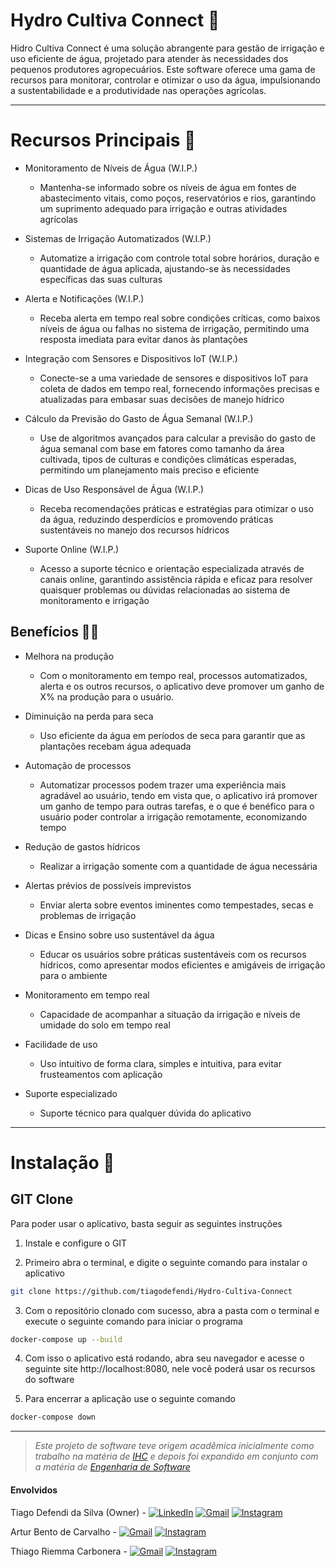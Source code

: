 # Hydro Cultiva Connect 🌱

Hidro Cultiva Connect é uma solução abrangente para gestão de irrigação e uso eficiente de água, projetado para atender às necessidades dos pequenos produtores agropecuários. Este software oferece uma gama de recursos para monitorar, controlar e otimizar o uso da água, impulsionando a sustentabilidade e a produtividade nas operações agrícolas.

---

# Recursos Principais 🚜

- Monitoramento de Níveis de Água (W.I.P.)

    - Mantenha-se informado sobre os níveis de água em fontes de abastecimento vitais, como poços, reservatórios e rios, garantindo um suprimento adequado para irrigação e outras atividades agrícolas

- Sistemas de Irrigação Automatizados (W.I.P.)

    - Automatize a irrigação com controle total sobre horários, duração e quantidade de água aplicada, ajustando-se às necessidades específicas das suas culturas

- Alerta e Notificações (W.I.P.)

    - Receba alerta em tempo real sobre condições críticas, como baixos níveis de água ou falhas no sistema de irrigação, permitindo uma resposta imediata para evitar danos às plantações

- Integração com Sensores e Dispositivos IoT (W.I.P.)

    - Conecte-se a uma variedade de sensores e dispositivos IoT para coleta de dados em tempo real, fornecendo informações precisas e atualizadas para embasar suas decisões de manejo hídrico

- Cálculo da Previsão do Gasto de Água Semanal (W.I.P.)

    - Use de algoritmos avançados para calcular a previsão do gasto de água semanal com base em fatores como tamanho da área cultivada, tipos de culturas e condições climáticas esperadas, permitindo um planejamento mais preciso e eficiente

- Dicas de Uso Responsável de Água (W.I.P.)

    - Receba recomendações práticas e estratégias para otimizar o uso da água, reduzindo desperdícios e promovendo práticas sustentáveis no manejo dos recursos hídricos

- Suporte Online (W.I.P.)

    - Acesso a suporte técnico e orientação especializada através de canais online, garantindo assistência rápida e eficaz para resolver quaisquer problemas ou dúvidas relacionadas ao sistema de monitoramento e irrigação

## Benefícios 👨‍🌾

- Melhora na produção

    - Com o monitoramento em tempo real, processos automatizados, alerta e os outros recursos, o aplicativo deve promover um ganho de X% na produção para o usuário.

- Diminuição na perda para seca

    - Uso eficiente da água em períodos de seca para garantir que as plantações recebam água adequada

- Automação de processos

    - Automatizar processos podem trazer uma experiência mais agradável ao usuário, tendo em vista que, o aplicativo irá promover um ganho de tempo para outras tarefas, e o que é benéfico para o usuário poder controlar a irrigação remotamente, economizando tempo

- Redução de gastos hídricos

    - Realizar a irrigação somente com a quantidade de água necessária

- Alertas prévios de possíveis imprevistos

    - Enviar alerta sobre eventos iminentes como tempestades, secas e problemas de irrigação 

- Dicas e Ensino sobre uso sustentável da água

    - Educar os usuários sobre práticas sustentáveis com os recursos hídricos, como apresentar modos eficientes e amigáveis de irrigação para o ambiente

- Monitoramento em tempo real 

    - Capacidade de acompanhar a situação da irrigação e níveis de umidade do solo em tempo real

- Facilidade de uso

    - Uso intuitivo de forma clara, simples e intuitiva, para evitar frusteamentos com aplicação

- Suporte especializado

    - Suporte técnico para qualquer dúvida do aplicativo

---

# Instalação 🔨

## GIT Clone

Para poder usar o aplicativo, basta seguir as seguintes instruções

1. Instale e configure o GIT

2. Primeiro abra o terminal, e digite o seguinte comando para instalar o aplicativo

```bash
git clone https://github.com/tiagodefendi/Hydro-Cultiva-Connect
```

3. Com o repositório clonado com sucesso, abra a pasta com o terminal e execute o seguinte comando para iniciar o programa

```bash
docker-compose up --build
```

4. Com isso o aplicativo está rodando, abra seu navegador e acesse o seguinte site http://localhost:8080, nele você poderá usar os recursos do software

5. Para encerrar a aplicação use o seguinte comando

```bash
docker-compose down
```

---

> *Este projeto de software teve origem acadêmica inicialmente como trabalho na matéria de [IHC](github.com/tiagodefendi/Interacao_Humano-Computador) e depois foi expandido em conjunto com a matéria de [Engenharia de Software](github.com/tiagodefendi/Engenharia_De_Software)*

#### Envolvidos

Tiago Defendi da Silva (Owner) - 
[![LinkedIn](https://img.shields.io/badge/LinkedIn-0077B5?style=for-the-badge&logo=linkedin&logoColor=white)](https://www.linkedin.com/in/tiagodefendi/)
[![Gmail](https://img.shields.io/badge/Gmail-EA4335.svg?style=for-the-badge&logo=Gmail&logoColor=white)](https://mailto:tiagodefendidasilva@gmail.com)
[![Instagram](https://img.shields.io/badge/Instagram-E4405F?style=for-the-badge&logo=instagram&logoColor=white)](https://www.instagram.com/tiago_defendi/)

Artur Bento de Carvalho - 
[![Gmail](https://img.shields.io/badge/Gmail-EA4335.svg?style=for-the-badge&logo=Gmail&logoColor=white)](https://mailto:arturbento@alunos.utfpr.edu.br)
[![Instagram](https://img.shields.io/badge/Instagram-E4405F?style=for-the-badge&logo=instagram&logoColor=white)](https://www.instagram.com/arturbent0/)

Thiago Riemma Carbonera - 
[![Gmail](https://img.shields.io/badge/Gmail-EA4335.svg?style=for-the-badge&logo=Gmail&logoColor=white)](https://mailto:)
[![Instagram](https://img.shields.io/badge/Instagram-E4405F?style=for-the-badge&logo=instagram&logoColor=white)](https://www.instagram.com/thiagoriemma/)


